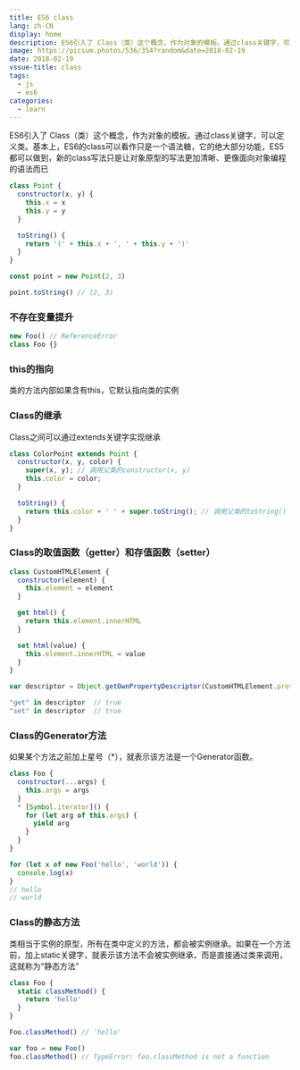 ```yaml
---
title: ES6 class
lang: zh-CN
display: home
description: ES6引入了 Class（类）这个概念，作为对象的模板。通过class关键字，可以定义类。基本上，ES6的class可以看作只是一个语法糖，它的绝大部分功能，ES5都可以做到，新的class写法只是让对象原型的写法更加清晰、更像面向对象编程的语法而已
image: https://picsum.photos/536/354?random&date=2018-02-19
date: 2018-02-19
vssue-title: class
tags:
  - js
  - es6
categories:
  - learn
--- 
```


ES6引入了 Class（类）这个概念，作为对象的模板。通过class关键字，可以定义类。基本上，ES6的class可以看作只是一个语法糖，它的绝大部分功能，ES5都可以做到，新的class写法只是让对象原型的写法更加清晰、更像面向对象编程的语法而已

<!-- more -->

``` js
class Point {
  constructor(x, y) {
    this.x = x
    this.y = y
  }

  toString() {
    return '(' + this.x + ', ' + this.y + ')'
  }
}

const point = new Point(2, 3)

point.toString() // (2, 3)
```

### 不存在变量提升

``` js
new Foo() // ReferenceError
class Foo {}
```

### this的指向
类的方法内部如果含有this，它默认指向类的实例

### Class的继承

Class之间可以通过extends关键字实现继承

``` js
class ColorPoint extends Point {
  constructor(x, y, color) {
    super(x, y); // 调用父类的constructor(x, y)
    this.color = color;
  }

  toString() {
    return this.color + ' ' + super.toString(); // 调用父类的toString()
  }
}
```

### Class的取值函数（getter）和存值函数（setter）

``` js
class CustomHTMLElement {
  constructor(element) {
    this.element = element
  }

  get html() {
    return this.element.innerHTML
  }

  set html(value) {
    this.element.innerHTML = value
  }
}

var descriptor = Object.getOwnPropertyDescriptor(CustomHTMLElement.prototype, "html")

"get" in descriptor  // true
"set" in descriptor  // true
```

### Class的Generator方法

如果某个方法之前加上星号（*），就表示该方法是一个Generator函数。

``` js
class Foo {
  constructor(...args) {
    this.args = args
  }
  * [Symbol.iterator]() {
    for (let arg of this.args) {
      yield arg
    }
  }
}

for (let x of new Foo('hello', 'world')) {
  console.log(x)
}
// hello
// world
```

### Class的静态方法

类相当于实例的原型，所有在类中定义的方法，都会被实例继承。如果在一个方法前，加上static关键字，就表示该方法不会被实例继承，而是直接通过类来调用，这就称为“静态方法”

``` js
class Foo {
  static classMethod() {
    return 'hello'
  }
}

Foo.classMethod() // 'hello'

var foo = new Foo()
foo.classMethod() // TypeError: foo.classMethod is not a function
```